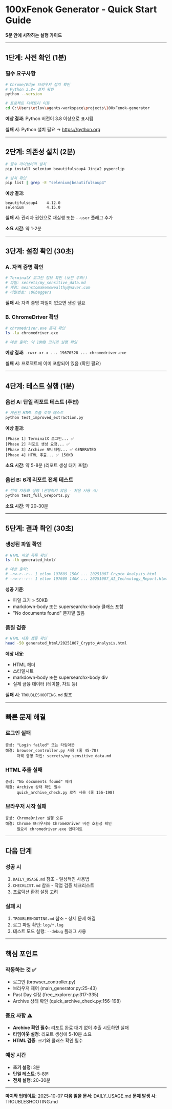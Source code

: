 # 100xFenok Generator - Quick Start Guide

**5분 안에 시작하는 실행 가이드**

---

## 1단계: 사전 확인 (1분)

### 필수 요구사항
```bash
# Chrome/Edge 브라우저 설치 확인
# Python 3.8+ 설치 확인
python --version

# 프로젝트 디렉토리 이동
cd C:\Users\etlov\agents-workspace\projects\100xFenok-generator
```

**예상 결과**: Python 버전이 3.8 이상으로 표시됨

**실패 시**: Python 설치 필요 → https://python.org

---

## 2단계: 의존성 설치 (2분)

```bash
# 필수 라이브러리 설치
pip install selenium beautifulsoup4 Jinja2 pyperclip

# 설치 확인
pip list | grep -E "selenium|beautifulsoup4"
```

**예상 결과**:
```
beautifulsoup4    4.12.0
selenium          4.15.0
```

**실패 시**: 관리자 권한으로 재실행 또는 `--user` 플래그 추가

**소요 시간**: 약 1-2분

---

## 3단계: 설정 확인 (30초)

### A. 자격 증명 확인
```bash
# TerminalX 로그인 정보 확인 (보안 주의!)
# 파일: secrets/my_sensitive_data.md
# 계정: meanstomakemewealthy@naver.com
# 비밀번호: !00baggers
```

**실패 시**: 자격 증명 파일이 없으면 생성 필요

### B. ChromeDriver 확인
```bash
# chromedriver.exe 존재 확인
ls -la chromedriver.exe

# 예상 출력: 약 19MB 크기의 실행 파일
```

**예상 결과**: `-rwxr-xr-x ... 19670528 ... chromedriver.exe`

**실패 시**: 프로젝트에 이미 포함되어 있음 (확인 필요)

---

## 4단계: 테스트 실행 (1분)

### 옵션 A: 단일 리포트 테스트 (추천)
```bash
# 개선된 HTML 추출 로직 테스트
python test_improved_extraction.py
```

**예상 결과**:
```
[Phase 1] TerminalX 로그인... ✅
[Phase 2] 리포트 생성 요청... ✅
[Phase 3] Archive 모니터링... ✅ GENERATED
[Phase 4] HTML 추출... ✅ 150KB
```

**소요 시간**: 약 5-8분 (리포트 생성 대기 포함)

### 옵션 B: 6개 리포트 전체 테스트
```bash
# 전체 자동화 실행 (권장하지 않음 - 처음 사용 시)
python test_full_6reports.py
```

**소요 시간**: 약 20-30분

---

## 5단계: 결과 확인 (30초)

### 생성된 파일 확인
```bash
# HTML 파일 목록 확인
ls -lh generated_html/

# 예상 출력:
# -rw-r--r-- 1 etlov 197609 150K ... 20251007_Crypto_Analysis.html
# -rw-r--r-- 1 etlov 197609 140K ... 20251007_AI_Technology_Report.html
```

**성공 기준**:
- 파일 크기 > 50KB
- markdown-body 또는 supersearchx-body 클래스 포함
- "No documents found" 문자열 없음

### 품질 검증
```bash
# HTML 내용 샘플 확인
head -50 generated_html/20251007_Crypto_Analysis.html
```

**예상 내용**:
- HTML 헤더
- 스타일시트
- markdown-body 또는 supersearchx-body div
- 실제 금융 데이터 (테이블, 차트 등)

**실패 시**: `TROUBLESHOOTING.md` 참조

---

## 빠른 문제 해결

### 로그인 실패
```
증상: "Login failed" 또는 타임아웃
해결: browser_controller.py 사용 (줄 45-78)
     자격 증명 확인: secrets/my_sensitive_data.md
```

### HTML 추출 실패
```
증상: "No documents found" 에러
해결: Archive 상태 확인 필수
     quick_archive_check.py 로직 사용 (줄 156-198)
```

### 브라우저 시작 실패
```
증상: ChromeDriver 실행 오류
해결: Chrome 브라우저와 ChromeDriver 버전 호환성 확인
     필요시 chromedriver.exe 업데이트
```

---

## 다음 단계

### 성공 시
1. `DAILY_USAGE.md` 참조 - 일상적인 사용법
2. `CHECKLIST.md` 참조 - 작업 검증 체크리스트
3. 프로덕션 환경 설정 고려

### 실패 시
1. `TROUBLESHOOTING.md` 참조 - 상세 문제 해결
2. 로그 파일 확인: `log/*.log`
3. 테스트 모드 실행: `--debug` 플래그 사용

---

## 핵심 포인트

### 작동하는 것 ✅
- 로그인 (browser_controller.py)
- 브라우저 제어 (main_generator.py:25-43)
- Past Day 설정 (free_explorer.py:317-335)
- Archive 상태 확인 (quick_archive_check.py:156-198)

### 중요 사항 ⚠️
- **Archive 확인 필수**: 리포트 완료 대기 없이 추출 시도하면 실패
- **타임아웃 설정**: 리포트 생성에 5-10분 소요
- **HTML 검증**: 크기와 클래스 확인 필수

### 예상 시간
- **초기 설정**: 3분
- **단일 테스트**: 5-8분
- **전체 실행**: 20-30분

---

**마지막 업데이트**: 2025-10-07
**다음 읽을 문서**: DAILY_USAGE.md
**문제 발생 시**: TROUBLESHOOTING.md
